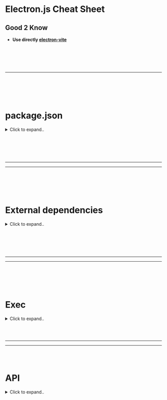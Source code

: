 # Electron.js Cheat Sheet



## Good 2 Know
- **Use directly [electron-vite](https://github.com/CyberT33N/electron-vite-cheat-sheet/blob/main/README.md)**














<br><br>
<br><br>
___
<br><br>
<br><br>



# package.json

<details><summary>Click to expand..</summary>

```javascript
{
  "name": "secure-file-vault",
  "version": "1.0.0",
  "description": "A modern Electron.js application for secure file encryption and compression",
  "main": "main.js",
  "scripts": {
    "start": "DISPLAY=:0 electron . --no-sandbox",
    "dev": "electron . --no-sandbox --debug"
  },
  "devDependencies": {
    "electron": "^28.1.0"
  },
  "dependencies": {
    "material-components-web": "^14.0.0",
    "@mdi/font": "^7.4.47",
    "node-7z": "^3.0.0"
  }
}
```
- On ubuntu you may must use DISPLAY=:0 in order that the app is starting


</details>












<br><br>
<br><br>
________
________
<br><br>
<br><br>

# External dependencies

<details><summary>Click to expand..</summary>


## electron-vite
- https://electron-vite.org/guide/






<br><br>
<br><br>

## electron-reloader (HOT Reload)
- **It is recommended to use electron-vite instead which supports hot reload**

<details><summary>Click to expand..</summary>

- Add to your main file:
```javascript
// Enable hot reload for development
try {
  require('electron-reloader')(module, {
    debug: true,
    watchRenderer: true
  });
} catch (_) { console.log('Error loading electron-reloader'); }
```

Then as usually run npm start:
```javascript
 "scripts": {
    "start": "DISPLAY=:0 electron . --no-sandbox",
    "dev": "DISPLAY=:0 electron . --no-sandbox --inspect"
  },
```

</details>















# electron-store

<details><summary>Click to expand..</summary>

## 📦 Installation
```bash
npm install electron-store
```

## 💡 Funktionsweise
- Speichert automatisch die Fensterposition und -größe
- Stellt die letzte Position beim Neustart wieder her
- Verwendet `electron-store` für persistente Speicherung
- Reagiert auf 'resize' und 'move' Events

## 🔧 Implementierung

```javascript
import { BrowserWindow, ipcMain, screen } from 'electron'
import Store from 'electron-store'
import path from 'path'

export class WindowManager {
    constructor(isDev, preloadPath) {
        this.mainWindow = null
        this.isDev = isDev
        this.preloadPath = preloadPath
        // Store-Instanz initialisieren
        this.store = new Store()
    }

    createWindow() {
        const primaryDisplay = screen.getPrimaryDisplay()
        const { width, height } = primaryDisplay.workAreaSize

        // Gespeicherte Fensterposition laden
        const windowBounds = this.store.get('windowBounds', {
            width: width,
            height: height,
            x: undefined,
            y: undefined
        })

        // Fenster mit gespeicherten Bounds erstellen
        this.mainWindow = new BrowserWindow({
            ...windowBounds,
            frame: false,
            webPreferences: {
                nodeIntegration: false,
                contextIsolation: true,
                preload: this.preloadPath
            }
        })

        // Position bei Änderungen speichern
        ['resize', 'move'].forEach(eventName => {
            this.mainWindow.on(eventName, () => {
                const bounds = this.mainWindow.getBounds()
                this.store.set('windowBounds', bounds)
            })
        })

        // ... Rest der Methode
    }
}
```

## 📝 Wichtige Komponenten

### 1. Store Initialisierung
```javascript
import Store from 'electron-store'
this.store = new Store()
```

### 2. Fensterposition Laden
```javascript
const windowBounds = this.store.get('windowBounds', {
    width: width,
    height: height,
    x: undefined,
    y: undefined
})
```

### 3. Position Speichern
```javascript
['resize', 'move'].forEach(eventName => {
    this.mainWindow.on(eventName, () => {
        const bounds = this.mainWindow.getBounds()
        this.store.set('windowBounds', bounds)
    })
})
```

## 🔍 Gespeicherte Daten
Die Fensterdaten werden in folgendem Format gespeichert:
```javascript
{
    windowBounds: {
        width: number,    // Fensterbreite
        height: number,   // Fensterhöhe
        x: number,       // horizontale Position
        y: number        // vertikale Position
    }
}
```

## 💪 Vorteile
- Automatische Persistenz
- Nahtlose Benutzererfahrung
- Einfache Implementation
- Kein manuelles State Management nötig

## 🚀 Verwendung
Einfach die `WindowManager`-Klasse instanziieren und `createWindow()` aufrufen - der Rest geschieht automatisch!


</details>




















</details>



























<br><br>
<br><br>
________
________
<br><br>
<br><br>



# Exec

<details><summary>Click to expand..</summary>
  
<br><br>

## Run external cli with sudo and ask user for password prompt
- Will ask for password. You can use this aswell in electron.js
```javascript
const sudo = require('sudo-prompt');

const sudoOptions = {
    name: 'Secure File Vault'
};

// Promisified sudo exec
function sudoExec(command) {
    return new Promise((resolve, reject) => {
        sudo.exec(command, sudoOptions, (error, stdout, stderr) => {
            if (error) reject(error);
            else resolve(stdout);
        });
    });
}

await sudoExec(`veracrypt --text --create "${containerPath}" --size "${containerSize}" --password "${password}" --encryption AES --hash sha512 --filesystem FAT --non-interactive`);
```

</details>





















<br><br>
____
____
<br><br>

# API

<details><summary>Click to expand..</summary>




## dialog
- https://www.electronjs.org/docs/latest/api/dialog
- Display native system dialogs for opening and saving files, alerting, etc.

<details><summary>Click to expand..</summary>

```javascript
  mainWindow.on('close', async(event) => {
        if (hasQuit) return // Skip if we've already started quitting
        event.preventDefault() // Prevent window from closing immediately
        
        // Show native dialog box
        await dialog.showMessageBox(mainWindow, {
            type: 'warning',
            title: 'Administrator Rechte',
            message: 'Administratorrechte werden benötigt um VeraCrypt Einträge zu bereinigen',
            buttons: ['OK'],
            defaultId: 0,
            noLink: true
        })
        
        hasQuit = true
        app.quit()
    })

```


</details>















  
<br><br>
<br><br>

## shell
- https://www.electronjs.org/docs/latest/api/shell

<details><summary>Click to expand..</summary>



# showItemInFolder
- https://www.electronjs.org/docs/latest/api/shell#shellshowiteminfolderfullpath

<details><summary>Click to expand..</summary>

1. preload.js - Bridge zwischen Renderer und Main Process
```javascript
const { contextBridge, ipcRenderer, shell } = require('electron')

contextBridge.exposeInMainWorld('electron', {
    // Andere API Methoden...
    send: (channel, data) => {
        ipcRenderer.send(channel, data)
    },
    receive: (channel, func) => {
        const subscription = (event, ...args) => func(...args)
        ipcRenderer.on(channel, subscription)
        return () => ipcRenderer.removeListener(channel, subscription)
    }
})
```

2. main.js - Main Process Handler
```javascript
import { app, ipcMain, shell } from 'electron'
import fs from 'fs-extra'

// IPC Handler für das Öffnen von Ordnern
ipcMain.on('open-folder', async (event, filePath) => {
    try {
        if (!fs.existsSync(filePath)) {
            console.error('Datei existiert nicht:', filePath)
            event.reply('open-folder-error', 'Datei existiert nicht')
            return
        }
        shell.showItemInFolder(filePath)
    } catch (error) {
        console.error('Fehler beim Öffnen des Ordners:', error)
        event.reply('open-folder-error', error.message)
    }
})
```

3. React Komponente
```javascript
import React from 'react'

export const MyComponent = React.memo(({ filePath }) => {
    // Error Handler für Fehler beim Öffnen
    React.useEffect(() => {
        if (!window.electron) return

        const cleanup = window.electron.receive('open-folder-error', (errorMessage) => {
            console.error('Fehler beim Öffnen des Ordners:', errorMessage)
        })

        return () => cleanup && cleanup()
    }, [])

    // Click Handler für den Button
    const handleOpenFolder = React.useCallback((path) => {
        if (!window.electron) {
            console.error('Electron API nicht verfügbar')
            return
        }
        window.electron.send('open-folder', path)
    }, [])

    return (
        <button
            onClick={() => handleOpenFolder(filePath)}
            title="Open containing folder"
        >
            <i className="fas fa-folder-open"></i>
        </button>
    )
})
```

4. Font Awesome einbinden (für das Icon)
```css
// In index.html:
<link rel="stylesheet" href="https://cdnjs.cloudflare.com/ajax/libs/font-awesome/6.5.1/css/all.min.css">

// 5. Optional: CSS für den Button
.open-folder-button {
    background: linear-gradient(145deg, rgba(64, 192, 255, 0.1), rgba(64, 192, 255, 0.2));
    color: #40c0ff;
    border: 1px solid rgba(64, 192, 255, 0.3);
    padding: 0.4em 0.8em;
    border-radius: 0.3em;
    font-size: 0.8rem;
    transition: all 0.3s ease;
    cursor: pointer;
}

.open-folder-button:hover {
    background: linear-gradient(145deg, rgba(64, 192, 255, 0.2), rgba(64, 192, 255, 0.3));
    box-shadow: 0 0 15px rgba(64, 192, 255, 0.2);
}
```
</details>





</details>
















  
<br><br>
<br><br>

## ipcRenderer
- https://www.electronjs.org/de/docs/latest/api/ipc-renderer
- The ipcRenderer module is an EventEmitter. It provides a few methods so you can send synchronous and asynchronous messages from the render process (web page) to the main process. You can also receive replies from the main process.

<details><summary>Click to expand..</summary>


# Example for drag and drop
- When you click the button #process-button the click event listener will trigger and use `ipcRenderer.send()` to send a message to the event `process-files` which ist started inside of main.js

<details><summary>Click to expand..</summary>

main.js
```
const { app, BrowserWindow, ipcMain } = require('electron');
const path = require('path');
const { exec } = require('child_process');
const fs = require('fs');

let mainWindow = null;

const createWindow = () => {
    mainWindow = new BrowserWindow({
        width: 1200,
        height: 800,
        webPreferences: {
            nodeIntegration: true,
            contextIsolation: false,
            enableRemoteModule: true
        },
        backgroundColor: '#000000',
        show: false,
        frame: false
    });

    mainWindow.loadFile('index.html');
    mainWindow.once('ready-to-show', () => {
        mainWindow.show();
        mainWindow.focus();
    });

    mainWindow.on('closed', () => {
        mainWindow = null;
    });
};

if (app) {
    app.whenReady().then(createWindow);

    app.on('window-all-closed', () => {
        if (process.platform !== 'darwin') {
            app.quit();
        }
    });

    app.on('activate', () => {
        if (mainWindow === null) {
            createWindow();
        }
    });

    // Handle window controls
    ipcMain.on('minimize-window', () => {
        if (mainWindow) mainWindow.minimize();
    });

    ipcMain.on('maximize-window', () => {
        if (mainWindow) {
            if (mainWindow.isMaximized()) {
                mainWindow.unmaximize();
            } else {
                mainWindow.maximize();
            }
        }
    });

    ipcMain.on('close-window', () => {
        if (mainWindow) mainWindow.close();
    });

    // Handle file encryption and compression
    ipcMain.on('process-files', async (event, { files, containerSize }) => {
        try {
            // Implementation for VeraCrypt container creation and file processing
            // This is where we'll add the VeraCrypt CLI integration
            event.reply('process-status', { status: 'Processing files...' });
        } catch (error) {
            event.reply('process-error', { error: error.message });
        }
    });
}
```

index.html
```html
<!DOCTYPE html>
<html>
<head>
    <title>Secure File Vault</title>
    <link href="css/styles.css" rel="stylesheet">
    <link href="https://fonts.googleapis.com/css2?family=Inter:wght@300;400;500;600;700&display=swap" rel="stylesheet">
</head>
<body>
    <div class="app-container">
        <div class="header">
            <h1>CMCU</h1>
            <div class="window-controls">
                <button class="control-button minimize">−</button>
                <button class="control-button maximize">□</button>
                <button class="control-button close">×</button>
            </div>
        </div>

        <div class="main-content">
            <div class="upload-section">
                <div class="dropzone" id="dropzone">
                    <div class="dropzone-content">
                        <div class="upload-icon"></div>
                        <p>Drag and drop files here</p>
                        <p>or</p>
                        <button class="upload-button">Choose Files</button>
                    </div>
                </div>
                <div class="file-info">
                    <div class="size-display">
                        <span>Total Size:</span>
                        <span id="total-size">0 B</span>
                    </div>
                    <div class="file-list" id="file-list"></div>
                </div>
            </div>

            <div class="settings-panel">
                <h2>Cloud Integration</h2>
                <div class="cloud-providers">
                    <button class="provider-button coming-soon" disabled>
                        <span class="provider-icon google-drive"></span>
                        Google Drive
                        <span class="coming-soon-badge">Coming Soon</span>
                    </button>
                    <button class="provider-button coming-soon" disabled>
                        <span class="provider-icon dropbox"></span>
                        Dropbox
                        <span class="coming-soon-badge">Coming Soon</span>
                    </button>
                </div>
            </div>

            <div class="action-buttons">
                <button id="process-button" class="primary-button" disabled>
                    Process Files
                    <div class="button-gradient"></div>
                </button>
            </div>
        </div>
    </div>
    <script src="js/renderer.js"></script>
</body>
</html>
```

style.css
```
:root {
    --primary-gradient: linear-gradient(135deg, #FFA500, #FFD700);
    --hover-gradient: linear-gradient(135deg, #FFD700, #FFA500);
    --background-color: #000000;
    --text-color: #FFFFFF;
    --border-radius: 12px;
    --transition-speed: 0.3s;
}

* {
    margin: 0;
    padding: 0;
    box-sizing: border-box;
    font-family: 'Inter', sans-serif;
}

body {
    background-color: var(--background-color);
    color: var(--text-color);
    height: 100vh;
    overflow: hidden;
}

.app-container {
    height: 100vh;
    display: flex;
    flex-direction: column;
}

.header {
    -webkit-app-region: drag;
    padding: 1rem;
    display: flex;
    justify-content: space-between;
    align-items: center;
    background: rgba(255, 255, 255, 0.05);
}

.window-controls {
    -webkit-app-region: no-drag;
}

.control-button {
    background: none;
    border: none;
    color: var(--text-color);
    padding: 0.5rem;
    cursor: pointer;
    transition: var(--transition-speed);
}

.main-content {
    flex: 1;
    padding: 2rem;
    display: flex;
    flex-direction: column;
    gap: 2rem;
}

.dropzone {
    border: 2px dashed rgba(255, 165, 0, 0.3);
    border-radius: var(--border-radius);
    padding: 3rem;
    text-align: center;
    transition: var(--transition-speed);
    background: rgba(255, 255, 255, 0.02);
}

.dropzone.drag-over {
    border-color: #FFA500;
    background: rgba(255, 165, 0, 0.1);
}

.upload-button {
    background: var(--primary-gradient);
    border: none;
    padding: 1rem 2rem;
    border-radius: var(--border-radius);
    color: var(--background-color);
    font-weight: 600;
    cursor: pointer;
    transition: var(--transition-speed);
    position: relative;
    overflow: hidden;
}

.upload-button:hover {
    transform: translateY(-2px);
    box-shadow: 0 4px 15px rgba(255, 165, 0, 0.3);
}

.file-info {
    margin-top: 2rem;
    background: rgba(255, 255, 255, 0.05);
    padding: 1rem;
    border-radius: var(--border-radius);
}

.settings-panel {
    background: rgba(255, 255, 255, 0.02);
    padding: 2rem;
    border-radius: var(--border-radius);
}

.cloud-providers {
    display: flex;
    gap: 1rem;
    margin-top: 1rem;
}

.provider-button {
    background: rgba(255, 255, 255, 0.05);
    border: none;
    padding: 1rem;
    border-radius: var(--border-radius);
    color: var(--text-color);
    display: flex;
    align-items: center;
    gap: 0.5rem;
    cursor: not-allowed;
    position: relative;
    overflow: hidden;
}

.coming-soon-badge {
    background: var(--primary-gradient);
    padding: 0.2rem 0.5rem;
    border-radius: 12px;
    font-size: 0.8rem;
    color: var(--background-color);
}

.primary-button {
    background: var(--primary-gradient);
    border: none;
    padding: 1rem 3rem;
    border-radius: var(--border-radius);
    color: var(--background-color);
    font-weight: 600;
    cursor: pointer;
    transition: var(--transition-speed);
    position: relative;
    overflow: hidden;
}

.primary-button:disabled {
    opacity: 0.5;
    cursor: not-allowed;
}

.button-gradient {
    position: absolute;
    top: 0;
    left: 0;
    right: 0;
    bottom: 0;
    background: var(--hover-gradient);
    opacity: 0;
    transition: var(--transition-speed);
}

.primary-button:hover .button-gradient {
    opacity: 1;
}

@keyframes pulse {
    0% { transform: scale(1); }
    50% { transform: scale(1.05); }
    100% { transform: scale(1); }
}

.upload-icon {
    width: 64px;
    height: 64px;
    margin: 0 auto 1rem;
    background: var(--primary-gradient);
    mask: url("data:image/svg+xml,%3Csvg xmlns='http://www.w3.org/2000/svg' viewBox='0 0 24 24'%3E%3Cpath d='M9 16h6v-6h4l-7-7-7 7h4v6zm-4 2h14v2H5v-2z'/%3E%3C/svg%3E");
    -webkit-mask: url("data:image/svg+xml,%3Csvg xmlns='http://www.w3.org/2000/svg' viewBox='0 0 24 24'%3E%3Cpath d='M9 16h6v-6h4l-7-7-7 7h4v6zm-4 2h14v2H5v-2z'/%3E%3C/svg%3E");
    mask-size: contain;
    -webkit-mask-size: contain;
    mask-repeat: no-repeat;
    -webkit-mask-repeat: no-repeat;
}
```

renderer.js
```
const { ipcRenderer } = require('electron');

let selectedFiles = [];

// Dropzone functionality
const dropzone = document.getElementById('dropzone');
const fileList = document.getElementById('file-list');
const totalSizeDisplay = document.getElementById('total-size');
const processButton = document.getElementById('process-button');

// Window control buttons
document.querySelector('.minimize').addEventListener('click', () => {
    ipcRenderer.send('minimize-window');
});

document.querySelector('.maximize').addEventListener('click', () => {
    ipcRenderer.send('maximize-window');
});

document.querySelector('.close').addEventListener('click', () => {
    ipcRenderer.send('close-window');
});

// Prevent default drag behaviors
['dragenter', 'dragover', 'dragleave', 'drop'].forEach(eventName => {
    dropzone.addEventListener(eventName, preventDefaults, false);
    document.body.addEventListener(eventName, preventDefaults, false);
});

function preventDefaults(e) {
    e.preventDefault();
    e.stopPropagation();
}

// Highlight drop zone when dragging files over it
['dragenter', 'dragover'].forEach(eventName => {
    dropzone.addEventListener(eventName, highlight, false);
});

['dragleave', 'drop'].forEach(eventName => {
    dropzone.addEventListener(eventName, unhighlight, false);
});

function highlight(e) {
    dropzone.classList.add('drag-over');
}

function unhighlight(e) {
    dropzone.classList.remove('drag-over');
}

// Handle dropped files
dropzone.addEventListener('drop', handleDrop, false);

function handleDrop(e) {
    const dt = e.dataTransfer;
    const files = dt.files;
    handleFiles(files);
}

// Handle file selection via button
document.querySelector('.upload-button').addEventListener('click', () => {
    const input = document.createElement('input');
    input.type = 'file';
    input.multiple = true;
    input.onchange = e => {
        handleFiles(e.target.files);
    };
    input.click();
});

function handleFiles(files) {
    selectedFiles = [...files];
    updateFileList();
    updateTotalSize();
    processButton.disabled = selectedFiles.length === 0;
}

function updateFileList() {
    fileList.innerHTML = '';
    selectedFiles.forEach(file => {
        const fileElement = document.createElement('div');
        fileElement.className = 'file-item';
        fileElement.textContent = `${file.name} (${formatSize(file.size)})`;
        fileList.appendChild(fileElement);
    });
}

function updateTotalSize() {
    const totalSize = selectedFiles.reduce((acc, file) => acc + file.size, 0);
    totalSizeDisplay.textContent = formatSize(totalSize);
}

function formatSize(bytes) {
    const units = ['B', 'KB', 'MB', 'GB'];
    let size = bytes;
    let unitIndex = 0;
    
    while (size >= 1024 && unitIndex < units.length - 1) {
        size /= 1024;
        unitIndex++;
    }
    
    return `${size.toFixed(2)} ${units[unitIndex]}`;
}

// Process files button
processButton.addEventListener('click', () => {
    const totalSize = selectedFiles.reduce((acc, file) => acc + file.size, 0);
    ipcRenderer.send('process-files', {
        files: selectedFiles.map(f => f.path),
        containerSize: totalSize * 1.1 // 10% larger than total file size
    });
});

// Handle process status updates
ipcRenderer.on('process-status', (event, { status }) => {
    // Update UI with status
    console.log(status);
});

ipcRenderer.on('process-error', (event, { error }) => {
    // Show error in UI
    console.error(error);
});
```

</details>











</details>






















<br><br>
<br><br>

## ipcMain
- https://www.electronjs.org/docs/latest/api/ipc-main
- The ipcMain module is an Event Emitter. When used in the main process, it handles asynchronous and synchronous messages sent from a renderer process (web page). Messages sent from a renderer will be emitted to this module.

<details><summary>Click to expand..</summary>



## Custom Listener
```
// Handle file encryption and compression
    ipcMain.on('process-files', async (event, { files, password }) => {
        try {
            //..
            event.reply('process-status', { 
                status: 'complete',
                message: 'Files have been successfully encrypted and compressed.'
            });
            
        } catch (error) {
            console.error('Error in process-files:', error);
            event.reply('process-error', { 
                error: error.message,
                details: error.stack
            });
        }
    });
```
- You can use `event` to display alerts in the UI










<br><br>

### minimize-window
```javascript
// Handle window controls
ipcMain.on('minimize-window', () => {
    if (mainWindow) mainWindow.minimize();
});
```

<br><br>

### maximize-window
```javascript
ipcMain.on('maximize-window', () => {
    if (mainWindow) {
        if (mainWindow.isMaximized()) {
            mainWindow.unmaximize();
        } else {
            mainWindow.maximize();
        }
    }
});
```


<br><br>

### close-window
```javascript
ipcMain.on('close-window', () => {
    if (mainWindow) mainWindow.close();
});
```


</details>



















<br><br>
<br><br>

## app
- https://www.electronjs.org/docs/latest/api/app

<details><summary>Click to expand..</summary>

```javascript
const { app } = require('electron')
app.on('window-all-closed', () => {
  app.quit()
})
```

<br><br>


### Events

#### before-quit
- Do something when electron app is closed
```javascript
 app.on('before-quit', () => {
    try {
        if (fs.existsSync('/tmp/CMCU')) {
            fs.removeSync('/tmp/CMCU');
        }
    } catch (error) {
        console.error('Error cleaning up /tmp/CMCU:', error);
    }
});
```

<br><br>

#### window-all-closed
```javascript
app.on('window-all-closed', () => {
    if (process.platform !== 'darwin') {
        app.quit();
    }
});
```

<br><br>

#### activate [MAC]
- https://www.electronjs.org/docs/latest/api/app#event-activate-macos
- Emitted when the application is activated. Various actions can trigger this event, such as launching the application for the first time, attempting to re-launch the application when it's already running, or clicking on the application's dock or taskbar icon.
```javascript
app.on('activate', () => {
    if (mainWindow === null) {
        createWindow();
    }
});
```




<br><br>

### whenReady
```javascript
app.whenReady().then(fn);
```



</details>















<br><br>
<br><br>
<br><br>
<br><br>

## contextBridge
- https://www.electronjs.org/docs/latest/api/context-bridge
- Create a safe, bi-directional, synchronous bridge across isolated contexts


<details><summary>Click to expand..</summary>

# Electron.js Cheat Sheet: Context Bridge

## Was ist `contextBridge`?

Die `contextBridge` API von Electron ermöglicht eine sichere Kommunikation zwischen der **Main Process** und der **Renderer Process**, indem sie eine kontrollierte Schnittstelle für den Zugriff auf Node.js-Funktionen bereitstellt.

## Warum `contextBridge` nutzen?

- **Verhindert direkte Node.js-Zugriffe** im Renderer (bessere Sicherheit)
- **Ermöglicht eine sichere IPC-Kommunikation** zwischen Main und Renderer
- **Schützt vor unsicheren Code-Einschleusungen** (z. B. durch `remote`)

---

## Beispiel: Sichere Kommunikation mit `contextBridge`

### 1. **Preload-Skript (preload.js)**
Hier definieren wir eine `window.api` Schnittstelle, die vom Renderer sicher genutzt werden kann.

```javascript
const { contextBridge, ipcRenderer } = require('electron');

contextBridge.exposeInMainWorld('api', {
  sendMessage: (channel, data) => ipcRenderer.send(channel, data),
  onMessage: (channel, callback) => ipcRenderer.on(channel, (event, ...args) => callback(...args))
});
```

---

### 2. **Main Process (main.js)**
Hier reagieren wir auf IPC-Events, die vom Renderer über `contextBridge` gesendet werden.

```javascript
const { app, BrowserWindow, ipcMain } = require('electron');

let mainWindow;

app.whenReady().then(() => {
  mainWindow = new BrowserWindow({
    width: 800,
    height: 600,
    webPreferences: {
      preload: __dirname + '/preload.js',
      contextIsolation: true, // Muss aktiviert sein
      enableRemoteModule: false, // Empfohlen zur Sicherheit - Should be default in latest versions
      nodeIntegration: false // Kein direkter Zugriff auf Node.js
    }
  });

  mainWindow.loadURL('file://' + __dirname + '/index.html');
});

ipcMain.on('message-from-renderer', (event, data) => {
  console.log('Nachricht vom Renderer:', data);
  event.reply('reply-from-main', 'Antwort vom Main-Prozess');
});
```

---

### 3. **Renderer Process (index.html + script.js)**
Hier nutzen wir die `window.api`-Schnittstelle, um mit dem Main Process zu kommunizieren.

```html
<!DOCTYPE html>
<html lang="de">
<head>
  <meta charset="UTF-8">
  <title>Electron ContextBridge</title>
</head>
<body>
  <button id="send">Nachricht senden</button>
  <p id="response"></p>

  <script>
    document.getElementById('send').addEventListener('click', () => {
      window.api.sendMessage('message-from-renderer', 'Hallo Main!');
    });

    window.api.onMessage('reply-from-main', (response) => {
      document.getElementById('response').innerText = response;
    });
  </script>
</body>
</html>
```

---

## Fazit

✅ `contextBridge` verbessert die Sicherheit, indem es eine isolierte API für Renderer bereitstellt.  
✅ Es verhindert unsicheren direkten Zugriff auf Node.js im Renderer.  
✅ Die Kombination mit `ipcRenderer` und `ipcMain` ermöglicht eine sichere Kommunikation.  

Nutze **`contextBridge`** immer, wenn der Renderer mit dem Main Process interagieren muss! 🚀


</details>









































<br><br>
<br><br>
<br><br>
<br><br>

## BrowserWindow
- https://www.electronjs.org/docs/latest/api/browser-window


<details><summary>Click to expand..</summary>

```javascript
// In the main process.
const { BrowserWindow } = require('electron')

const win = new BrowserWindow({ width: 800, height: 600 })

// Load a remote URL
win.loadURL('https://github.com')

// Or load a local HTML file
win.loadFile('index.html')
```






# Start full width and height
```javascript
let mainWindow = null

function createWindow() {
    const primaryDisplay = screen.getPrimaryDisplay()
    const { width, height } = primaryDisplay.workAreaSize

    mainWindow = new BrowserWindow({
        width: width,
        height: height,
        frame: false,
        webPreferences: {
            nodeIntegration: false,
            contextIsolation: true,
            preload: path.join(__dirname, 'preload.js')
        }
    })

    // Load the app
    if (isDev) {
        mainWindow.loadURL('http://localhost:5173')
        mainWindow.webContents.openDevTools()
    } else {
        mainWindow.loadFile(path.join(__dirname, 'dist', 'index.html'))
    }
}
```





<br><br>

# BrowserWindow Constructor Options

## webPreferences (WebPreferences) - Optional
Settings of web page's features:

- **devTools** (boolean) - Enable DevTools. Default: `true`
- **nodeIntegration** (boolean) - Enable node integration. Default: `false`
- **nodeIntegrationInWorker** (boolean) - Enable node integration in web workers. Default: `false`
- **nodeIntegrationInSubFrames** (boolean) - Experimental option for Node.js support in sub-frames (iframes/child windows)
- **preload** (string) - Script loaded before other page scripts. Requires absolute file path
- **sandbox** (boolean) - Sandbox the renderer, making it compatible with Chromium OS-level sandbox
- **session** (Session) - Sets page session. Preferred over partition option
- **partition** (string) - Sets session by partition string. Use `persist:` prefix for persistent sessions
- **zoomFactor** (number) - Default page zoom factor (1.0 = 100%). Default: `1.0`
- **javascript** (boolean) - Enable JavaScript support. Default: `true`
- **webSecurity** (boolean) - Enable same-origin policy. Default: `true`
- **allowRunningInsecureContent** (boolean) - Allow HTTPS pages to run content from HTTP. Default: `false`
- **images** (boolean) - Enable image support. Default: `true`
- **imageAnimationPolicy** (string) - Image animation behavior (`animate`|`animateOnce`|`noAnimation`). Default: `animate`
- **textAreasAreResizable** (boolean) - Make TextArea elements resizable. Default: `true`
- **webgl** (boolean) - Enable WebGL support. Default: `true`
- **plugins** (boolean) - Enable plugins. Default: `false`
- **experimentalFeatures** (boolean) - Enable Chromium experimental features. Default: `false`
- **scrollBounce** (boolean) - Enable scroll bounce on macOS. Default: `false`
- **enableBlinkFeatures** (string) - Comma-separated feature list to enable
- **disableBlinkFeatures** (string) - Comma-separated feature list to disable

#### Default Font Settings
- **defaultFontFamily** (Object)
  - `standard`: Times New Roman
  - `serif`: Times New Roman
  - `sansSerif`: Arial
  - `monospace`: Courier New
  - `cursive`: Script
  - `fantasy`: Impact
  - `math`: Latin Modern Math

#### Font Sizes
- **defaultFontSize** (Integer) - Default: `16`
- **defaultMonospaceFontSize** (Integer) - Default: `13`
- **minimumFontSize** (Integer) - Default: `0`

#### Additional Settings
- **defaultEncoding** (string) - Default: `ISO-8859-1`
- **backgroundThrottling** (boolean) - Throttle background animations/timers. Default: `true`
- **contextIsolation** (boolean) - Run Electron APIs in separate JavaScript context. Default: `true`
- **webviewTag** (boolean) - Enable `<webview>` tag. Default: `false`
- **spellcheck** (boolean) - Enable built-in spellchecker. Default: `true`
- **enableWebSQL** (boolean) - Enable WebSQL API. Default: `true`

#### Security & Dialog Options
- **safeDialogs** (boolean) - Enable consecutive dialog protection. Default: `false`
- **safeDialogsMessage** (string) - Message for consecutive dialog protection
- **disableDialogs** (boolean) - Disable all dialogs. Default: `false`
- **navigateOnDragDrop** (boolean) - Navigate on file/link drag and drop. Default: `false`

#### Advanced Options
- **v8CacheOptions** (string) - V8 code caching policy (`none`|`code`|`bypassHeatCheck`|`bypassHeatCheckAndEagerCompile`)
- **enablePreferredSizeMode** (boolean) - Enable preferred size mode. Default: `false`
- **transparent** (boolean) - Enable background transparency. Default: `true`




















<br><br>
<br><br>

### Events

<br><br>

#### ready-to-show
```javascript
win.once('ready-to-show', () => {
    mainWindow.show();
    mainWindow.focus();
});
```

<br><br>

#### close
- Will be triggered when the x button is pressed. The Windows session is programmatacily still avaialble and can be used
```javascript
win.on('closed', () => {
    mainWindow = null;
});
```








</details>





</details>

